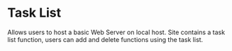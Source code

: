 # Task List
Allows users to host a basic Web Server on local host. Site contains a task list function, users can add and delete functions using the task list.
